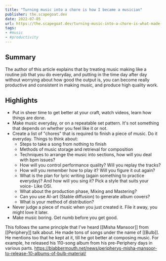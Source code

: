 ```yaml
---
title: "Turning music into a chore is how I became a musician"
publisher: the.scapegoat.dev
date: 2022-07-05
url: https://the.scapegoat.dev/turning-music-into-a-chore-is-what-made-me-an-artist
tags: 
- #music
- #productivity 
---
```


## Summary

The author of this article explains that by treating music making like a routine job that you do everyday, and putting in the time day after day without worrying about how good the output is, you can become really productive and consistent in making music, and produce high quality work.

## Highlights

- Put in sheer time to get better at your craft, watch videos, learn how things are done.
- Make music everyday, or on a repeatable set pattern. It's not something that depends on whether you feel like it or not.
- Create a list of "chores" that is required to finish a piece of music. Do it everyday. Things to think about:
	- Steps to take a song from nothing to finish
	- Methods of music storage and retrieval for composition
	- Techniques to arrange the music into sections, how will you deal with bpm issues?
	- How will you control performance quality? Will you replay the tracks?
	- How will you remember how to play it? Will you figure it out again?
	- What is the plan for lyric writing (again something to practice everyday)? And how will you sing it? Pick a style that suits your voice- Like OSI.
	- What about the production phase, Mixing and Mastering?
	- Can you use AI-art (Stable diffusion) to generate album covers?
	- What is your method of distribution?
- Never judge a piece of music when you just created it. File it away, you might love it later.
- Make music boring. Get numb before you get good.

This follows the same principle that I've heard [[Misha Mansoor]] from [[Periphery]] talk about. He made tons of songs under the name of [[Bulb]]. He mentions too that he kept at it, till he got better at composing music. For example, he released his 110-song album from his pre-Periphery days in various parts. https://blabbermouth.net/news/peripherys-misha-mansoor-to-release-10-albums-of-bulb-material/